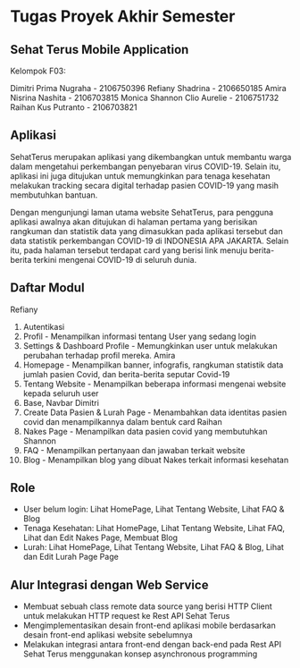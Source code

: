 # Tugas Proyek Akhir Semester
## Sehat Terus Mobile Application

Kelompok F03:

Dimitri Prima Nugraha - 2106750396
Refiany Shadrina - 2106650185
Amira Nisrina Nashita - 2106703815
Monica Shannon Clio Aurelie - 2106751732
Raihan Kus Putranto - 2106703821


## Aplikasi

SehatTerus merupakan aplikasi yang dikembangkan untuk membantu warga dalam mengetahui perkembangan penyebaran virus COVID-19. Selain itu, aplikasi ini juga ditujukan untuk memungkinkan para tenaga kesehatan melakukan tracking secara digital terhadap pasien COVID-19 yang masih membutuhkan bantuan.

Dengan mengunjungi laman utama website SehatTerus, para pengguna aplikasi awalnya akan ditujukan di halaman pertama yang berisikan rangkuman dan statistik data yang dimasukkan pada aplikasi tersebut dan data statistik perkembangan COVID-19 di INDONESIA APA JAKARTA. Selain itu, pada halaman tersebut terdapat card yang berisi link menuju berita-berita terkini mengenai COVID-19 di seluruh dunia.

## Daftar Modul
Refiany
1. Autentikasi 
2. Profil - Menampilkan informasi tentang User yang sedang login
3. Settings & Dashboard Profile - Memungkinkan user untuk melakukan perubahan terhadap profil mereka.
Amira
1. Homepage - Menampilkan banner, infografis, rangkuman statistik data jumlah pasien Covid, dan berita-berita seputar Covid-19
2. Tentang Website - Menampilkan beberapa informasi mengenai website kepada seluruh user
3. Base, Navbar
Dimitri
1. Create Data Pasien & Lurah Page - Menambahkan data identitas pasien covid dan menampilkannya dalam bentuk card
Raihan
1. Nakes Page - Menampilkan data pasien covid yang membutuhkan
Shannon
1. FAQ - Menampilkan pertanyaan dan jawaban terkait website
2. Blog - Menampilkan blog yang dibuat Nakes terkait informasi kesehatan


## Role
- User belum login: Lihat HomePage, Lihat Tentang Website, Lihat FAQ & Blog
- Tenaga Kesehatan: Lihat HomePage, Lihat Tentang Website, Lihat FAQ, Lihat dan Edit Nakes Page, Membuat Blog
- Lurah: Lihat HomePage, Lihat Tentang Website, Lihat FAQ & Blog, Lihat dan Edit Lurah Page Page

## Alur Integrasi dengan Web Service
- Membuat sebuah class remote data source yang berisi HTTP Client untuk melakukan HTTP request ke Rest API Sehat Terus
- Mengimplementasikan desain front-end aplikasi mobile berdasarkan desain front-end aplikasi website sebelumnya
- Melakukan integrasi antara front-end dengan back-end pada Rest API Sehat Terus menggunakan konsep asynchronous programming
